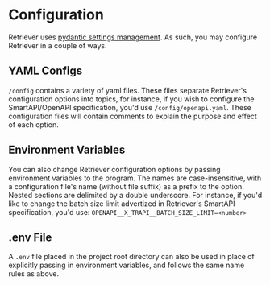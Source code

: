 # Configuration

Retriever uses [pydantic settings management](https://docs.pydantic.dev/latest/concepts/pydantic_settings/). As such, you may configure Retriever in a couple of ways.

## YAML Configs

`/config` contains a variety of yaml files. These files separate Retriever's configuration options into topics, for instance, if you wish to configure the SmartAPI/OpenAPI specification, you'd use `/config/openapi.yaml`. These configuration files will contain comments to explain the purpose and effect of each option.

## Environment Variables

You can also change Retriever configuration options by passing environment variables to the program. The names are case-insensitive, with a configuration file's name (without file suffix) as a prefix to the option. Nested sections are delimited by a double underscore. For instance, if you'd like to change the batch size limit advertized in Retriever's SmartAPI specification, you'd use: `OPENAPI__X_TRAPI__BATCH_SIZE_LIMIT=<number>`

## .env File

A `.env` file placed in the project root directory can also be used in place of explicitly passing in environment variables, and follows the same name rules as above.

